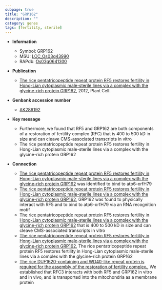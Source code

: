 ```yaml
---
subpage: true
title: "GRP162"
description: ""
category: genes
tags: [fertility, sterile]
---
```


* **Information**  
    + Symbol: GRP162  
    + MSU: [LOC_Os03g43990](http://rice.plantbiology.msu.edu/cgi-bin/ORF_infopage.cgi?orf=LOC_Os03g43990)  
    + RAPdb: [Os03g0641300](http://rapdb.dna.affrc.go.jp/viewer/gbrowse_details/irgsp1?name=Os03g0641300)  

* **Publication**  
    + [The rice pentatricopeptide repeat protein RF5 restores fertility in Hong-Lian cytoplasmic male-sterile lines via a complex with the glycine-rich protein GRP162](http://www.ncbi.nlm.nih.gov/pubmed?term=The+rice+pentatricopeptide+repeat+protein+RF5+restores+fertility+in+Hong-Lian+cytoplasmic+male-sterile+lines+via+a+complex+with+the+glycine-rich+protein+GRP162%5BTitle%5D), 2012, Plant Cell.

* **Genbank accession number**  
    + [AK289192](http://www.ncbi.nlm.nih.gov/nuccore/AK289192)

* **Key message**  
    + Furthermore, we found that RF5 and GRP162 are both components of a restoration of fertility complex (RFC) that is 400 to 500 kD in size and can cleave CMS-associated transcripts in vitro
    + The rice pentatricopeptide repeat protein RF5 restores fertility in Hong-Lian cytoplasmic male-sterile lines via a complex with the glycine-rich protein GRP162

* **Connection**  
    + [The rice pentatricopeptide repeat protein RF5 restores fertility in Hong-Lian cytoplasmic male-sterile lines via a complex with the glycine-rich protein GRP162](GRP162,+a+Gly-rich+protein+encoding+162+amino+acids) was identified to bind to atp6-orfH79
    + [The rice pentatricopeptide repeat protein RF5 restores fertility in Hong-Lian cytoplasmic male-sterile lines via a complex with the glycine-rich protein GRP162](http://www.ncbi.nlm.nih.gov/pubmed?term=The+rice+pentatricopeptide+repeat+protein+RF5+restores+fertility+in+Hong-Lian+cytoplasmic+male-sterile+lines+via+a+complex+with+the+glycine-rich+protein+GRP162%5BTitle%5D), GRP162 was found to physically interact with RF5 and to bind to atp6-orfH79 via an RNA recognition motif
    + [The rice pentatricopeptide repeat protein RF5 restores fertility in Hong-Lian cytoplasmic male-sterile lines via a complex with the glycine-rich protein GRP162](RFC) that is 400 to 500 kD in size and can cleave CMS-associated transcripts in vitro
    + [The rice pentatricopeptide repeat protein RF5 restores fertility in Hong-Lian cytoplasmic male-sterile lines via a complex with the glycine-rich protein GRP162](http://www.ncbi.nlm.nih.gov/pubmed?term=The+rice+pentatricopeptide+repeat+protein+RF5+restores+fertility+in+Hong-Lian+cytoplasmic+male-sterile+lines+via+a+complex+with+the+glycine-rich+protein+GRP162%5BTitle%5D), The rice pentatricopeptide repeat protein RF5 restores fertility in Hong-Lian cytoplasmic male-sterile lines via a complex with the glycine-rich protein GRP162
    + [The rice DUF1620-containing and WD40-like repeat protein is required for the assembly of the restoration of fertility complex.](http://www.ncbi.nlm.nih.gov/pubmed?term=The+rice+DUF1620-containing+and+WD40-like+repeat+protein+is+required+for+the+assembly+of+the+restoration+of+fertility+complex.%5BTitle%5D), We established that RFC3 interacts with both RF5 and GRP162 in vitro and in vivo, and is transported into the mitochondria as a membrane protein



